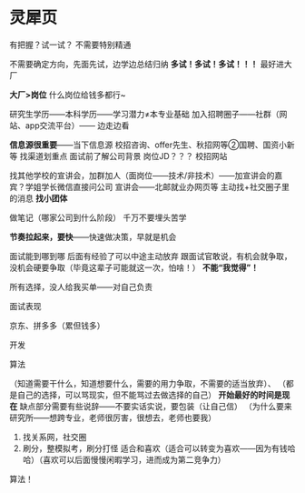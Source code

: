 # 灵犀页

有把握？试一试？
不需要特别精通

不需要确定方向，先面先试，边学边总结归纳
**多试！多试！多试！！！**
最好进大厂

**大厂>岗位**
什么岗位给钱多都行~


研究生学历——本科学历——学习潜力≠本专业基础
加入招聘圈子——社群（网站、app交流平台）——
边走边看

**信息源很重要**——当下信息源
校招咨询、offer先生、秋招网等②国聘、国资小新等       找渠道划重点
面试前了解公司背景
岗位JD？？？
校招网站

找其他学校的宣讲会，加群加人（面岗位——技术/非技术）——加宣讲会的嘉宾？学姐学长微信直接问公司
宣讲会——北邮就业办网页等
主动找+社交圈子里的消息
**找小团体**


做笔记（哪家公司到什么阶段）
千万不要埋头苦学


**节奏拉起来，要快**——快速做决策，早就是机会

面试能到哪到哪
后面有经验了可以中途主动放弃
跟面试官敢说，有机会就争取，没机会硬要争取（毕竟这辈子可能就这一次，怕啥！）
**不能“我觉得”！**

所有选择，没人给我买单——对自己负责

面试表现


京东、拼多多（累但钱多）

开发


算法


（知道需要干什么，知道想要什么，需要的用力争取，不需要的适当放弃）、
（都是自己的选择，可以骂现实，但不能骂过去做选择的自己）
**开始最好的时间是现在**
缺点部分需要有些说辞——不要实话实说，要包装（让自己信）
（为什么要来研究所——想跨专业，老师很厉害，很想去，老师也要我）


1. 找关系网，社交圈
2. 刷分，整模拟考，刷分打怪
适合和喜欢（适合可以转变为喜欢——因为有钱哈哈）（喜欢可以后面慢慢闲暇学习，进而成为第二竞争力）


算法！